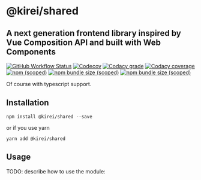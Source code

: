 # @kirei/shared
## A next generation frontend library inspired by Vue Composition API and built with Web Components
[![GitHub Workflow Status](https://img.shields.io/github/workflow/status/ifaxity/kirei/E2E%20and%20Unit%20Tests?style=for-the-badge&logo=github)](https://github.com/iFaxity/kirei/actions)
[![Codecov](https://img.shields.io/codecov/c/github/ifaxity/kirei?style=for-the-badge&logo=codecov)](https://codecov.io/gh/iFaxity/kirei)
[![Codacy grade](https://img.shields.io/codacy/grade/dbdf69a34ba64733ace9d8aa204248ab?style=for-the-badge&logo=codacy)](https://app.codacy.com/manual/iFaxity/kirei/dashboard)
[![Codacy coverage](https://img.shields.io/codacy/coverage/dbdf69a34ba64733ace9d8aa204248ab?style=for-the-badge&logo=codacy)](https://app.codacy.com/manual/iFaxity/kirei/dashboard)
[![npm (scoped)](https://img.shields.io/npm/v/@kirei/shared?style=for-the-badge&logo=npm)](https://npmjs.org/package/@kirei/shared)
[![npm bundle size (scoped)](https://img.shields.io/bundlephobia/min/@kirei/shared?label=Bundle%20size&style=for-the-badge)](https://npmjs.org/package/@kirei/shared)
[![npm bundle size (scoped)](https://img.shields.io/bundlephobia/minzip/@kirei/shared?label=Bundle%20size%20%28gzip%29&style=for-the-badge)](https://npmjs.org/package/@kirei/shared)

Of course with typescript support.

## Installation
`npm install @kirei/shared --save`

or if you use yarn

`yarn add @kirei/shared`

## Usage
TODO: describe how to use the module:
